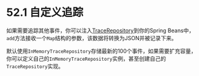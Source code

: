 # 52.1 自定义追踪

如果需要追踪其他事件，你可以注入[TraceRepository](http://github.com/spring-projects/spring-boot/tree/master/spring-boot-actuator/src/main/java/org/springframework/boot/actuate/trace/TraceRepository.java)到你的Spring Beans中，`add`方法接收一个`Map`结构的参数，该数据将转换为JSON并被记录下来。

默认使用`InMemoryTraceRepository`存储最新的100个事件，如果需要扩充容量，你可以定义自己的`InMemoryTraceRepository`实例，甚至创建自己的`TraceRepository`实现。

